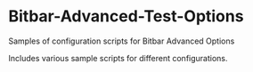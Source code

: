 # Bitbar-Advanced-Test-Options
Samples of configuration scripts for Bitbar Advanced Options

Includes various sample scripts for different configurations.
